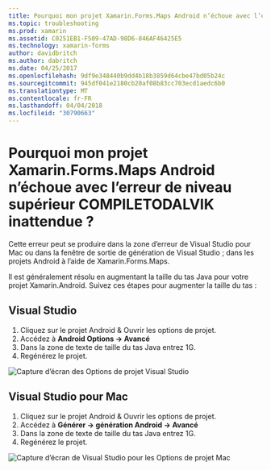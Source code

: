 ```yaml
---
title: Pourquoi mon projet Xamarin.Forms.Maps Android n’échoue avec l’erreur de niveau supérieur COMPILETODALVIK inattendue ?
ms.topic: troubleshooting
ms.prod: xamarin
ms.assetid: C0251EB1-F509-47AD-98D6-846AF46425E5
ms.technology: xamarin-forms
author: davidbritch
ms.author: dabritch
ms.date: 04/25/2017
ms.openlocfilehash: 9df9e348440b9dd4b18b3859d64cbe47bd05b24c
ms.sourcegitcommit: 945df041e2180cb20af08b83cc703ecd1aedc6b0
ms.translationtype: MT
ms.contentlocale: fr-FR
ms.lasthandoff: 04/04/2018
ms.locfileid: "30790663"
---
```

# <a name="why-does-my-xamarinformsmaps-android-project-fail-with-compiletodalvik-unexpected-top-level-error"></a>Pourquoi mon projet Xamarin.Forms.Maps Android n’échoue avec l’erreur de niveau supérieur COMPILETODALVIK inattendue ?

Cette erreur peut se produire dans la zone d’erreur de Visual Studio pour Mac ou dans la fenêtre de sortie de génération de Visual Studio ; dans les projets Android à l’aide de Xamarin.Forms.Maps.

Il est généralement résolu en augmentant la taille du tas Java pour votre projet Xamarin.Android. Suivez ces étapes pour augmenter la taille du tas :

## <a name="visual-studio"></a>Visual Studio

1. Cliquez sur le projet Android & Ouvrir les options de projet.
2. Accédez à **Android Options -> Avancé**
3. Dans la zone de texte de taille du tas Java entrez 1G.
4. Regénérez le projet.

![Capture d’écran des Options de projet Visual Studio](maps-compiletodalvik-error-images/vsjavaheap.png "Android générer des Options dans Visual Studio")

## <a name="visual-studio-for-mac"></a>Visual Studio pour Mac

1.  Cliquez sur le projet Android & Ouvrir les options de projet.
2.  Accédez à **Générer -> génération Android -> Avancé**
3.  Dans la zone de texte de taille du tas Java entrez 1G.
4.  Regénérez le projet.  

![Capture d’écran de Visual Studio pour les Options de projet Mac](maps-compiletodalvik-error-images/xsjavaheap.png "Android générer des Options dans Visual Studio pour Mac")

